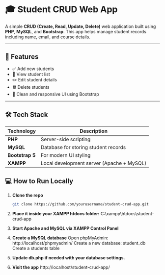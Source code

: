 # 🎓 Student CRUD Web App

A simple **CRUD (Create, Read, Update, Delete)** web application built using **PHP**, **MySQL**, and **Bootstrap**. This app helps manage student records including name, email, and course details.

---

## 🚀 Features

- ✅ Add new students
- 📖 View student list
- ✏️ Edit student details
- 🗑️ Delete students
- 💄 Clean and responsive UI using Bootstrap

---

## 🛠️ Tech Stack

| Technology | Description |
|------------|-------------|
| **PHP**    | Server-side scripting |
| **MySQL**  | Database for storing student records |
| **Bootstrap 5** | For modern UI styling |
| **XAMPP**  | Local development server (Apache + MySQL) |


## 💻 How to Run Locally

1. **Clone the repo**
   ```bash
   git clone https://github.com/yourusername/student-crud-app.git

2. **Place it inside your XAMPP htdocs folder:**
   C:\xampp\htdocs\student-crud-app

3. **Start Apache and MySQL via XAMPP Control Panel**
4. **Create a MySQL database**
   Open phpMyAdmin: http://localhost/phpmyadmin/
   Create a new database: student_db
   Create a students table
5. **Update db.php if needed with your database settings.**

6. **Visit the app**
   http://localhost/student-crud-app/
